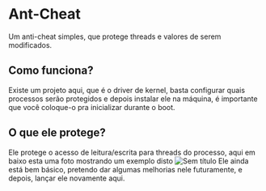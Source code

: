 # Ant-Cheat
Um anti-cheat simples, que protege threads e valores de serem modificados.

## Como funciona?
Existe um projeto aqui, que é o driver de kernel, basta configurar quais processos serão protegidos e depois instalar ele na máquina, é importante que você coloque-o pra inicializar durante o boot.

## O que ele protege?
Ele protege o acesso de leitura/escrita para threads do processo, aqui em baixo esta uma foto mostrando um exemplo disto
![Sem título](https://user-images.githubusercontent.com/51800283/124392396-b5b5e280-dccb-11eb-83da-c4909b97d5df.png)
Ele ainda está bem básico, pretendo dar algumas melhorias nele futuramente, e depois, lançar ele novamente aqui.

